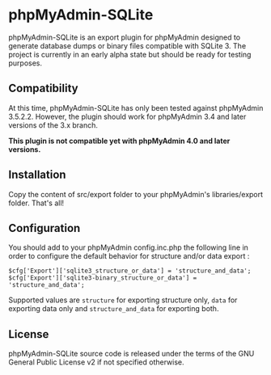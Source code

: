 phpMyAdmin-SQLite
=================

phpMyAdmin-SQLite is an export plugin for phpMyAdmin designed to generate database dumps or binary files compatible with SQLite 3.
The project is currently in an early alpha state but should be ready for testing purposes.

Compatibility
-------------

At this time, phpMyAdmin-SQLite has only been tested against phpMyAdmin 3.5.2.2.
However, the plugin should work for phpMyAdmin 3.4 and later versions of the 3.x branch.

**This plugin is not compatible yet with phpMyAdmin 4.0 and later versions.**

Installation
------------

Copy the content of src/export folder to your phpMyAdmin's libraries/export folder.
That's all!

Configuration
-------------

You should add to your phpMyAdmin config.inc.php the following line in order to configure the default behavior for structure and/or data export :

	$cfg['Export']['sqlite3_structure_or_data'] = 'structure_and_data';
	$cfg['Export']['sqlite3-binary_structure_or_data'] = 'structure_and_data';

Supported values are `structure` for exporting structure only, `data` for exporting data only and  `structure_and_data` for exporting both.

License
-------

phpMyAdmin-SQLite source code is released under the terms of the GNU General Public License v2 if not specified otherwise.
